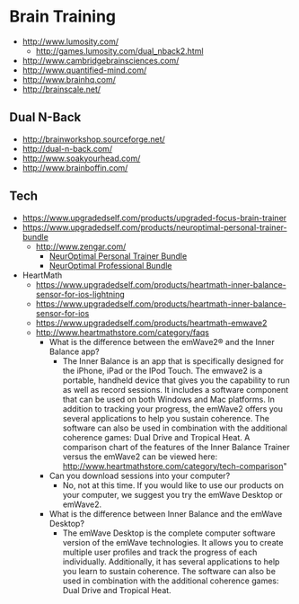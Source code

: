 # Brain Training

* http://www.lumosity.com/
  * http://games.lumosity.com/dual_nback2.html
* http://www.cambridgebrainsciences.com/
* http://www.quantified-mind.com/
* http://www.brainhq.com/
* http://brainscale.net/

## Dual N-Back

* http://brainworkshop.sourceforge.net/
* http://dual-n-back.com/
* http://www.soakyourhead.com/
* http://www.brainboffin.com/

## Tech

* https://www.upgradedself.com/products/upgraded-focus-brain-trainer
* https://www.upgradedself.com/products/neuroptimal-personal-trainer-bundle
  * http://www.zengar.com/
    * [NeurOptimal Personal Trainer Bundle](http://www.zengar.com/store/index.php?route=product/product&path=60&product_id=51)
    * [NeurOptimal Professional Bundle](http://www.zengar.com/store/index.php?route=product/product&path=59&product_id=50)
* HeartMath
  * https://www.upgradedself.com/products/heartmath-inner-balance-sensor-for-ios-lightning
  * https://www.upgradedself.com/products/heartmath-inner-balance-sensor-for-ios
  * https://www.upgradedself.com/products/heartmath-emwave2
  * http://www.heartmathstore.com/category/faqs
    * What is the difference between the emWave2® and the Inner Balance app?
      * The Inner Balance is an app that is specifically designed for the iPhone, iPad or the IPod Touch. The emwave2 is a portable, handheld device that gives you the capability to run as well as record sessions. It includes a software component that can be used on both Windows and Mac platforms. In addition to tracking your progress, the emWave2 offers you several applications to help you sustain coherence. The software can also be used in combination with the additional coherence games: Dual Drive and Tropical Heat. A comparison chart of the features of the Inner Balance Trainer versus the emWave2 can be viewed here: http://www.heartmathstore.com/category/tech-comparison"
    * Can you download sessions into your computer?
      * No, not at this time. If you would like to use our products on your computer, we suggest you try the emWave Desktop or emWave2.
    * What is the difference between Inner Balance and the emWave Desktop?
      * The emWave Desktop is the complete computer software version of the emWave technologies. It allows you to create multiple user profiles and track the progress of each individually. Additionally, it has several applications to help you learn to sustain coherence. The software can also be used in combination with the additional coherence games: Dual Drive and Tropical Heat.
